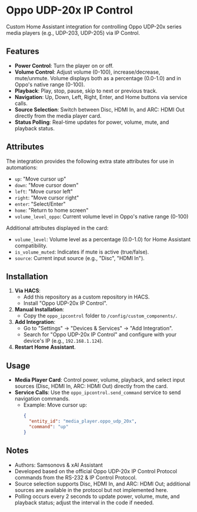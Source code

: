# Oppo UDP-20x IP Control

Custom Home Assistant integration for controlling Oppo UDP-20x series media players (e.g., UDP-203, UDP-205) via IP Control.

## Features
- **Power Control**: Turn the player on or off.
- **Volume Control**: Adjust volume (0-100), increase/decrease, mute/unmute. Volume displays both as a percentage (0.0-1.0) and in Oppo's native range (0-100).
- **Playback**: Play, stop, pause, skip to next or previous track.
- **Navigation**: Up, Down, Left, Right, Enter, and Home buttons via service calls.
- **Source Selection**: Switch between Disc, HDMI In, and ARC: HDMI Out directly from the media player card.
- **Status Polling**: Real-time updates for power, volume, mute, and playback status.

## Attributes
The integration provides the following extra state attributes for use in automations:
- `up`: "Move cursor up"
- `down`: "Move cursor down"
- `left`: "Move cursor left"
- `right`: "Move cursor right"
- `enter`: "Select/Enter"
- `home`: "Return to home screen"
- `volume_level_oppo`: Current volume level in Oppo's native range (0-100)

Additional attributes displayed in the card:
- `volume_level`: Volume level as a percentage (0.0-1.0) for Home Assistant compatibility.
- `is_volume_muted`: Indicates if mute is active (true/false).
- `source`: Current input source (e.g., "Disc", "HDMI In").

## Installation
1. **Via HACS**:
   - Add this repository as a custom repository in HACS.
   - Install "Oppo UDP-20x IP Control".
2. **Manual Installation**:
   - Copy the `oppo_ipcontrol` folder to `/config/custom_components/`.
3. **Add Integration**:
   - Go to "Settings" → "Devices & Services" → "Add Integration".
   - Search for "Oppo UDP-20x IP Control" and configure with your device's IP (e.g., `192.168.1.124`).
4. **Restart Home Assistant**.

## Usage
- **Media Player Card**: Control power, volume, playback, and select input sources (Disc, HDMI In, ARC: HDMI Out) directly from the card.
- **Service Calls**: Use the `oppo_ipcontrol.send_command` service to send navigation commands.
  - Example: Move cursor up:
    ```json
    {
      "entity_id": "media_player.oppo_udp_20x",
      "command": "up"
    }

## Notes
- Authors: Samsonovs & xAI Assistant
- Developed based on the official Oppo UDP-20x IP Control Protocol commands from the RS-232 & IP Control Protocol.
- Source selection supports Disc, HDMI In, and ARC: HDMI Out; additional sources are available in the protocol but not implemented here.
- Polling occurs every 2 seconds to update power, volume, mute, and playback status; adjust the interval in the code if needed.
